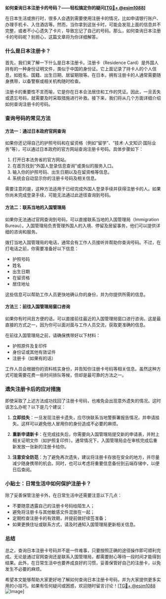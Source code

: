 **如何查询日本注册卡的号码？——轻松搞定你的疑问[[TG💪+ @esim1088](https://t.me/s/esim1088)]**

在日本生活或旅行时，很多人会遇到需要使用注册卡的情况，比如申请银行账户、办理手机卡、入住酒店等。然而，当你拿到这张卡时，可能会发现上面的信息并不完整，或者不小心遗失了卡片，导致忘记了自己的号码。那么，如何查询日本注册卡的号码呢？别担心，这篇文章将为你详细解答。

### 什么是日本注册卡？

首先，我们来了解一下什么是日本注册卡。注册卡（Residence Card）是外国人持有的一种身份证明文件，类似于中国的身份证。它上面记录了持卡人的个人信息，如姓名、国籍、出生日期、居留期限等。在日本，拥有注册卡的人通常需要随身携带，以备警察或相关机构随时检查。

注册卡的重要性不言而喻，它是你在日本合法居住和工作的凭证。因此，一旦丢失或遗忘号码，就需要及时采取措施进行补救。接下来，我们将从几个方面详细介绍如何查询注册卡的号码。

### 查询号码的常见方法

#### 方法一：通过日本政府官网查询

如果你还记得自己的护照号码和在留资格（例如“留学”、“技术·人文知识·国际业务”等），可以通过日本政府的官方网站查询注册卡号码。具体步骤如下：

1. 打开日本法务省的官方网站。
2. 在首页找到“外国人登录信息查询”或类似的服务入口。
3. 输入你的护照号码、出生日期以及在留资格等信息。
4. 系统会自动显示你的注册卡号码及相关信息。

需要注意的是，这种方法适用于已经完成外国人登录手续并获得注册卡的人。如果你尚未完成登录手续，可能无法通过此途径查询到号码。

#### 方法二：联系当地的入国管理局

如果你无法通过官网查询到号码，可以直接联系当地的入国管理局（Immigration Bureau）。入国管理局负责管理外国人的入境、停留及居留事务，他们可以提供详细的咨询和服务。

拨打当地入国管理局的电话，通常会有工作人员接听并帮助你查询号码。不过，在打电话之前，你需要准备好以下信息：

- 护照号码
- 姓名
- 出生日期
- 在留资格
- 居住地址

这些信息可以帮助工作人员更快地确认你的身份，并为你提供所需的信息。

#### 方法三：前往入国管理局窗口咨询

如果你有时间且方便的话，可以直接前往最近的入国管理局窗口进行咨询。这是最直接的方式之一，因为你可以面对面与工作人员交流，获取更准确的信息。

在前往入国管理局之前，请确保携带好以下材料：

- 护照原件及复印件
- 身份证或其他有效证件
- 注册卡（如果有的话）

工作人员会根据你的资料核实身份，并告知你注册卡号码等相关信息。虽然这种方式可能需要花费一些时间排队等候，但却是最可靠的方法之一。

### 遗失注册卡后的应对措施

即使采取了上述方法成功找回了注册卡号码，也难免会出现意外遗失的情况。这时该怎么办呢？以下是几个建议：

1. **立即挂失**：一旦发现注册卡遗失，应尽快联系当地警察署报告情况，并申请挂失。这样可以避免他人冒用你的身份造成不必要的麻烦。
   
2. **重新申请新卡**：在完成挂失后，你需要向入国管理局提交新的申请表，并附上相关证明文件（如护照复印件）。通常情况下，入国管理局会在审核完成后重新发放一张新的注册卡给你。

3. **注意安全防范**：为了避免再次遗失，建议将注册卡存放在安全的地方，并尽量减少随身携带的机会。同时，也可以考虑将重要信息备份到云端存储中，以便日后查阅。

### 小贴士：日常生活中如何保护注册卡？

除了妥善保管注册卡外，在日常生活中还需要注意以下几点：

- 不要随意透露自己的注册卡号码给陌生人；
- 避免将注册卡与其他敏感文件混放在一起；
- 定期检查注册卡的有效期，并提前做好续签准备；
- 如果更换住址或联系方式，请及时通知入国管理局更新相关信息。

### 总结

总之，查询日本注册卡号码并不是一件难事，只要按照正确的途径操作即可顺利完成。无论是通过官网查询还是联系入国管理局，都需要耐心等待一段时间才能得到结果。此外，在日常生活中也要养成良好的习惯，妥善保管好自己的注册卡，以免发生不必要的麻烦。

希望本文能够帮助大家更好地了解如何查询日本注册卡号码，并为大家提供更多实用的小技巧。如果有任何疑问或困惑，欢迎随时留言讨论！[[TG💪+ @esim1088](https://t.me/s/esim1088) ![Image](https://i.postimg.cc/4NQfJmqS/Snipaste-2025-05-13-00-14-12.png)]
